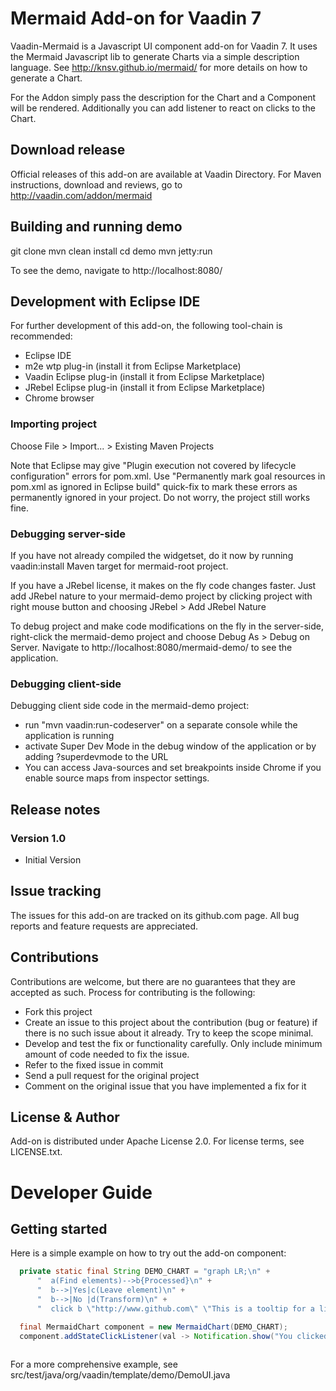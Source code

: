 # Mermaid Add-on for Vaadin 7

Vaadin-Mermaid is a Javascript UI component add-on for Vaadin 7.
It uses the Mermaid Javascript lib to generate Charts via a simple description language.
See http://knsv.github.io/mermaid/ for more details on how to generate a Chart.

For the Addon simply pass the description for the Chart and a Component will be rendered.
Additionally you can add listener to react on clicks to the Chart.

## Download release

Official releases of this add-on are available at Vaadin Directory. For Maven instructions, download and reviews, go to http://vaadin.com/addon/mermaid

## Building and running demo

git clone <url of the MyComponent repository>
mvn clean install
cd demo
mvn jetty:run

To see the demo, navigate to http://localhost:8080/

## Development with Eclipse IDE

For further development of this add-on, the following tool-chain is recommended:
- Eclipse IDE
- m2e wtp plug-in (install it from Eclipse Marketplace)
- Vaadin Eclipse plug-in (install it from Eclipse Marketplace)
- JRebel Eclipse plug-in (install it from Eclipse Marketplace)
- Chrome browser

### Importing project

Choose File > Import... > Existing Maven Projects

Note that Eclipse may give "Plugin execution not covered by lifecycle configuration" errors for pom.xml. Use "Permanently mark goal resources in pom.xml as ignored in Eclipse build" quick-fix to mark these errors as permanently ignored in your project. Do not worry, the project still works fine. 

### Debugging server-side

If you have not already compiled the widgetset, do it now by running vaadin:install Maven target for mermaid-root project.

If you have a JRebel license, it makes on the fly code changes faster. Just add JRebel nature to your mermaid-demo project by clicking project with right mouse button and choosing JRebel > Add JRebel Nature

To debug project and make code modifications on the fly in the server-side, right-click the mermaid-demo project and choose Debug As > Debug on Server. Navigate to http://localhost:8080/mermaid-demo/ to see the application.

### Debugging client-side

Debugging client side code in the mermaid-demo project:
  - run "mvn vaadin:run-codeserver" on a separate console while the application is running
  - activate Super Dev Mode in the debug window of the application or by adding ?superdevmode to the URL
  - You can access Java-sources and set breakpoints inside Chrome if you enable source maps from inspector settings.
 
## Release notes

### Version 1.0
- Initial Version


## Issue tracking

The issues for this add-on are tracked on its github.com page. All bug reports and feature requests are appreciated. 

## Contributions

Contributions are welcome, but there are no guarantees that they are accepted as such. Process for contributing is the following:
- Fork this project
- Create an issue to this project about the contribution (bug or feature) if there is no such issue about it already. Try to keep the scope minimal.
- Develop and test the fix or functionality carefully. Only include minimum amount of code needed to fix the issue.
- Refer to the fixed issue in commit
- Send a pull request for the original project
- Comment on the original issue that you have implemented a fix for it

## License & Author

Add-on is distributed under Apache License 2.0. For license terms, see LICENSE.txt.

# Developer Guide

## Getting started

Here is a simple example on how to try out the add-on component:

```Java
  private static final String DEMO_CHART = "graph LR;\n" +
      "  a(Find elements)-->b{Processed}\n" +
      "  b-->|Yes|c(Leave element)\n" +
      "  b-->|No |d(Transform)\n" +
      "  click b \"http://www.github.com\" \"This is a tooltip for a link\"";

  final MermaidChart component = new MermaidChart(DEMO_CHART);
  component.addStateClickListener(val -> Notification.show("You clicked on id: " + val));
  
```


For a more comprehensive example, see src/test/java/org/vaadin/template/demo/DemoUI.java

